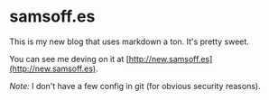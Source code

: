 # samsoff.es

This is my new blog that uses markdown a ton. It's pretty sweet.

You can see me deving on it at [http://new.samsoff.es](http://new.samsoff.es).

*Note:* I don't have a few config in git (for obvious security reasons).